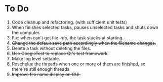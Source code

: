 # To Do
1) Code cleanup and refactoring. (with sufficient unit tests)    
2) When finishes selected tasks, pauses unselected tasks and shuts down the computer.  
3) <del>Fix: when can't get file info, the task stucks at starting.</del>   
4) <del>Change the default save path accordingly when the filename changes.</del>
5) Delete a task without deleting the files.
6) <del>Use GoogleTest to replace Qt's test framework</del>.
7) Make log level settable.
8) Reschelue the threads when one or more of them are finished, so there're still enough threads.
9) <del>Improve file name display on GUI.</del>
   


